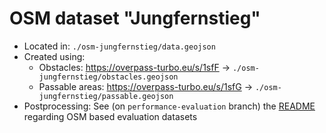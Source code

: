 # OSM dataset "Jungfernstieg"

* Located in: `./osm-jungfernstieg/data.geojson`
* Created using:
  * Obstacles: https://overpass-turbo.eu/s/1sfF → `./osm-jungfernstieg/obstacles.geojson`
  * Passable areas: https://overpass-turbo.eu/s/1sfG → `./osm-jungfernstieg/passable.geojson`
* Postprocessing: See (on `performance-evaluation` branch) the [README](../../../evaluation/datasets/osm-based/README.md) regarding OSM based evaluation datasets

